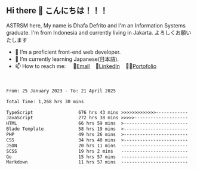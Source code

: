 ## Hi there 👋 こんにちは！！！
ASTRSM here, My name is Dhafa Defrito and I'm an Information Systems graduate. I'm from Indonesia and currently living in Jakarta. よろしくお願いたします

- 🔭 I’m a proficient front-end web developer.
- 🌱 I’m currently learning Japanese(日本語).
- 📫 How to reach me: &nbsp;&nbsp;&nbsp;&nbsp;📧[Email](ddefrito@gmail.com)&nbsp;&nbsp;&nbsp;&nbsp;💼[LinkedIn](https://www.linkedin.com/in/dhafa-defrita-rama-yudistira-9357a9229/)&nbsp;&nbsp;&nbsp;&nbsp;👨‍🎨[Portofolio](https://ddefrito.vercel.app/)
<br>
<!-- <p align="left">
<a href="https://github.com/ASTRSM">
  <img height="180em" src="https://github-readme-stats-eight-theta.vercel.app/api?username=ASTRSM&show_icons=true&theme=dracula&include_all_commits=true&count_private=true"/>
  <img height="180em" src="https://github-readme-stats-eight-theta.vercel.app/api/top-langs/?username=ASTRSM&layout=compact&langs_count=8&theme=dracula"/>
</a>
</p> -->

<!--START_SECTION:waka-->

```txt
From: 25 January 2023 - To: 21 April 2025

Total Time: 1,268 hrs 30 mins

TypeScript                 676 hrs 43 mins >>>>>>>>>>>>>------------   53.35 %
JavaScript                 272 hrs 38 mins >>>>>--------------------   21.49 %
HTML                       66 hrs 59 mins  >------------------------   05.28 %
Blade Template             58 hrs 19 mins  >------------------------   04.60 %
PHP                        49 hrs 26 mins  >------------------------   03.90 %
CSS                        34 hrs 40 mins  >------------------------   02.73 %
JSON                       20 hrs 11 mins  -------------------------   01.59 %
SCSS                       19 hrs 2 mins   -------------------------   01.50 %
Go                         15 hrs 57 mins  -------------------------   01.26 %
Markdown                   11 hrs 57 mins  -------------------------   00.94 %
```

<!--END_SECTION:waka-->
